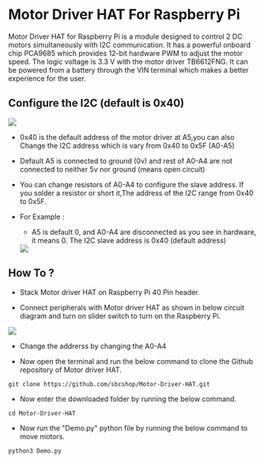 # Motor Driver HAT For Raspberry Pi

Motor Driver HAT for Raspberry Pi is a module designed to control 2 DC motors simultaneously with I2C communication. It has a powerful onboard chip PCA9685 which provides 12-bit hardware PWM to adjust the motor speed. The logic voltage is 3.3 V with the motor driver TB6612FNG. It can be powered from a battery through the VIN terminal which makes a better experience for the user.



## Configure the I2C (default is 0x40) 
 <img src="https://github.com/sbcshop/Motor-Driver-HAT/blob/main/I2C_configure.JPG" /> 
 
 * 0x40 is the default address of the motor driver at A5,you can also Change the I2C address which is vary from  0x40 to 0x5F (A0-A5)
 
 * Default A5 is connected to ground (0v) and rest of A0-A4 are not connected to neither 5v nor ground (means open circuit)
  
 * You can change resistors of A0-A4 to configure the slave address. If you solder a resistor or short it,The address of the I2C range from 0x40 to 0x5F.
 * For Example :
   * A5 is default 0, and  A0-A4 are disconnected as you see in hardware, it means 0. The I2C slave address is 0x40 (default address)
   
    <img src = "https://github.com/sbcshop/Motor-Driver-HAT/blob/main/img.JPG" />
  
## How To ?

* Stack Motor driver HAT on Raspberry Pi 40 Pin header.

* Connect peripherals with Motor driver HAT as shown in below circuit diagram and turn on slider switch to turn on the Raspberry Pi.

<img src="https://learn.sb-components.co.uk/images/b/b3/Motor_driver_hat_ckt.png" />

* Change the addrerss by changing the A0-A4



* Now open the terminal and run the below command to clone the Github repository of Motor driver HAT.

``` git clone https://github.com/sbcshop/Motor-Driver-HAT.git ```

* Now enter the downloaded folder by running the below command.

``` cd Motor-Driver-HAT ```

* Now run the "Demo.py" python file by running the below command to move motors.

``` python3 Demo.py  ```
